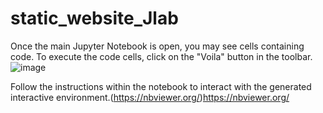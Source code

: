 # static_website_Jlab



Once the main Jupyter Notebook is open, you may see cells containing code.
To execute the code cells, click on the "Voila" button in the toolbar.
![image](https://github.com/Niloofar-Sh/static_website_Jlab/assets/52058595/c6e914d2-310f-41ee-bd63-d9700441f7ea)

Follow the instructions within the notebook to interact with the generated interactive environment.(https://nbviewer.org/)https://nbviewer.org/
